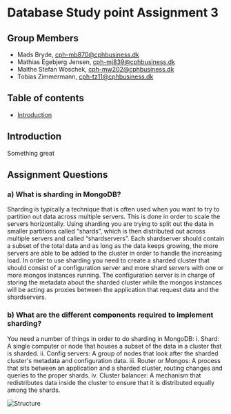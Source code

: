 # Database Study point Assignment 3

## Group Members

- Mads Bryde, cph-mb870@cphbusiness.dk
- Mathias Egebjerg Jensen, cph-mj839@cphbusiness.dk
- Malthe Stefan Woschek, cph-mw202@cphbusiness.dk
- Tobias Zimmermann, cph-tz11@cphbusiness.dk

## Table of contents

- [Introduction](#introduction)

## Introduction

Something great

## Assignment Questions

### a) What is sharding in MongoDB?

Sharding is typically a technique that is often used when you want to try to partition out data across multiple servers. This is done in order to scale the servers horizontally. Using sharding you are trying to split out the data in smaller partitions called “shards”, which is then distributed out across multiple servers and called “shardservers”. Each shardserver should contain a subset of the total data and as long as the data keeps growing, the more servers are able to be added to the cluster in order to handle the increasing load. In order to use sharding you need to create a sharded cluster that should consist of a configuration server and more shard servers with one or more mongos instances running. The configuration server is in charge of storing the metadata about the sharded cluster while the mongos instances will be acting as proxies between the application that request data and the shardservers.

### b) What are the different components required to implement sharding?

You need a number of things in order to do sharding in MongoDB:
  i.	Shard: A single computer or node that houses a subset of the data in a cluster that is sharded.
  ii.	Config servers: A group of nodes that look after the sharded cluster's metadata and configuration data.
  iii. Router or Mongos: A process that sits between an application and a sharded cluster, routing changes and queries to the proper shards.
  iv.	Cluster balancer: A mechanism that redistributes data inside the cluster to ensure that it is distributed equally among the shards.
 
![Structure]([https://imgur.com/AfX86T8])
